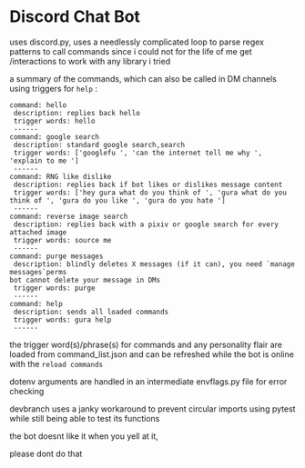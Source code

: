 # Discord Chat Bot

uses discord.py,
uses a needlessly complicated loop to parse regex patterns to call commands since i could not for the life of me get /interactions to work with any library i tried

a summary of the commands, which can also be called in DM channels using triggers for `help` :
```
command: hello
 description: replies back hello
 trigger words: hello
 ------
command: google search
 description: standard google search,search
 trigger words: ['googlefu ', 'can the internet tell me why ', 'explain to me ']
 ------
command: RNG like dislike
 description: replies back if bot likes or dislikes message content
 trigger words: ['hey gura what do you think of ', 'gura what do you think of ', 'gura do you like ', 'gura do you hate ']
 ------
command: reverse image search
 description: replies back with a pixiv or google search for every attached image
 trigger words: source me
 ------
command: purge messages
 description: blindly deletes X messages (if it can), you need `manage messages`perms
bot cannot delete your message in DMs
 trigger words: purge 
 ------
command: help
 description: sends all loaded commands
 trigger words: gura help
 ------
```

the trigger word(s)/phrase(s) for commands and any personality flair are loaded from command_list.json and can be refreshed while the bot is online with the `reload commands`

dotenv arguments are handled in an intermediate envflags.py file for error checking

devbranch uses a janky workaround to prevent circular imports using pytest while still being able to test its functions

the bot doesnt like it when you yell at it,

please dont do that